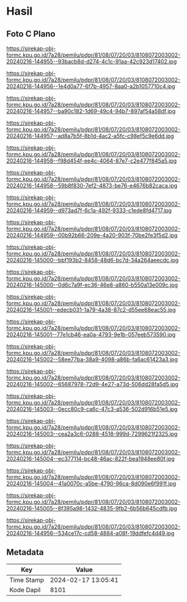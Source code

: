 # Hasil

## Foto C Plano

https://sirekap-obj-formc.kpu.go.id/7a28/pemilu/pdpr/81/08/07/20/03/8108072003002-20240216-144955--93bacb8d-d274-4c1c-91aa-42c923d17402.jpg

https://sirekap-obj-formc.kpu.go.id/7a28/pemilu/pdpr/81/08/07/20/03/8108072003002-20240216-144956--1e4d0a77-6f7b-4957-8aa0-a2b1057710c4.jpg

https://sirekap-obj-formc.kpu.go.id/7a28/pemilu/pdpr/81/08/07/20/03/8108072003002-20240216-144957--ba90c182-1d69-49c4-94b7-897af54a58df.jpg

https://sirekap-obj-formc.kpu.go.id/7a28/pemilu/pdpr/81/08/07/20/03/8108072003002-20240216-144957--ad8a7b5f-8b1d-4ac2-a5fc-c98ef5c9e6dd.jpg

https://sirekap-obj-formc.kpu.go.id/7a28/pemilu/pdpr/81/08/07/20/03/8108072003002-20240216-144958--f98d454f-ee4c-4064-87e7-c2e477f845a5.jpg

https://sirekap-obj-formc.kpu.go.id/7a28/pemilu/pdpr/81/08/07/20/03/8108072003002-20240216-144958--59b8f830-7ef2-4873-be76-e4676b82caca.jpg

https://sirekap-obj-formc.kpu.go.id/7a28/pemilu/pdpr/81/08/07/20/03/8108072003002-20240216-144959--d973ad7f-6c1a-492f-9333-c1ede8fd4717.jpg

https://sirekap-obj-formc.kpu.go.id/7a28/pemilu/pdpr/81/08/07/20/03/8108072003002-20240216-144959--00b92b66-209e-4a20-903f-70be2fe3f5d2.jpg

https://sirekap-obj-formc.kpu.go.id/7a28/pemilu/pdpr/81/08/07/20/03/8108072003002-20240216-145000--bbf193b2-8458-48d6-bc7d-34a264aeecdc.jpg

https://sirekap-obj-formc.kpu.go.id/7a28/pemilu/pdpr/81/08/07/20/03/8108072003002-20240216-145000--0d6c7a9f-ec36-46e8-a860-b550a13e009c.jpg

https://sirekap-obj-formc.kpu.go.id/7a28/pemilu/pdpr/81/08/07/20/03/8108072003002-20240216-145001--edecb031-1a79-4a38-87c2-d55ee68eac55.jpg

https://sirekap-obj-formc.kpu.go.id/7a28/pemilu/pdpr/81/08/07/20/03/8108072003002-20240216-145001--77e1cb46-ea0a-4793-9e1b-057eeb573590.jpg

https://sirekap-obj-formc.kpu.go.id/7a28/pemilu/pdpr/81/08/07/20/03/8108072003002-20240216-145002--58ee77ba-38a9-4098-a86b-fa6ac61423a3.jpg

https://sirekap-obj-formc.kpu.go.id/7a28/pemilu/pdpr/81/08/07/20/03/8108072003002-20240216-145002--65687978-72d9-4e27-a73d-506dd28fa5d5.jpg

https://sirekap-obj-formc.kpu.go.id/7a28/pemilu/pdpr/81/08/07/20/03/8108072003002-20240216-145003--0ecc80c9-ca6c-47c3-a536-502d916b51e5.jpg

https://sirekap-obj-formc.kpu.go.id/7a28/pemilu/pdpr/81/08/07/20/03/8108072003002-20240216-145003--cea2a3c6-0288-4518-999d-7299621f2325.jpg

https://sirekap-obj-formc.kpu.go.id/7a28/pemilu/pdpr/81/08/07/20/03/8108072003002-20240216-145004--ec377114-bc48-46ac-822f-bea1948ee80f.jpg

https://sirekap-obj-formc.kpu.go.id/7a28/pemilu/pdpr/81/08/07/20/03/8108072003002-20240216-145004--41a0070c-a5be-4790-96ca-8d090e6f991f.jpg

https://sirekap-obj-formc.kpu.go.id/7a28/pemilu/pdpr/81/08/07/20/03/8108072003002-20240216-145005--8f395a98-1432-4835-9fb2-6b56b645cdfb.jpg

https://sirekap-obj-formc.kpu.go.id/7a28/pemilu/pdpr/81/08/07/20/03/8108072003002-20240216-144956--534ce17c-cd58-4884-a08f-19ddfefc4d49.jpg


## Metadata

| Key        | Value               |
| ---------- | ------------------- |
| Time Stamp | 2024-02-17 13:05:41 |
| Kode Dapil | 8101                |




